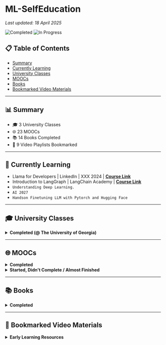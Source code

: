 # ML-SelfEducation

_Last updated: 18 April 2025_

![Completed](https://img.shields.io/badge/status-completed-brightgreen)
![In Progress](https://img.shields.io/badge/status-in--progress-yellow)

## 📋 Table of Contents
- [Summary](#summary)
- [Currently Learning](#currently-learning)
- [University Classes](#university-classes)
- [MOOCs](#moocs)
- [Books](#books)
- [Bookmarked Video Materials](#bookmarked-video-materials)

---

## 📊 Summary

- 🎓 3 University Classes  
- 🌐 23 MOOCs  
- 📚 14 Books Completed  
- 🎥 9 Video Playlists Bookmarked  

---

## 🚧 Currently Learning

- Llama for Developers | LinkedIn | XXX 2024 | __[Course Link](https://www.linkedin.com/learning/llama-for-developers)__
- Introduction to LangGraph | LangChain Academy | __[Course Link](https://academy.langchain.com/courses/intro-to-langgraph)__
- `Understanding Deep Learning.`
- `AI 2027`
- `Handson Finetuning LLM with Pytorch and Hugging Face`

---

## 🎓 University Classes

<details>
<summary><strong>Completed (@ The University of Georgia)</strong></summary>

| Course | Semester | Link |
|--------|----------|------|
| ARTI 8950 Machine Learning | Spring 2020 | __[Link](http://bulletin.uga.edu/Link.aspx?cid=CSCI/ARTI%208950)__ |
| STAT 6250 Applied Multivariate Analysis and Statistical Learning | Spring 2019 | __[Link](http://bulletin.uga.edu/Link.aspx?cid=stat6250)__ |
| CSCI 1360 Foundations for Informatics and Analytics | Fall 2018 | __[Link](http://www.bulletin.uga.edu/CoursesHome.aspx?cid=32624)__ |

</details>

---

## 🌐 MOOCs

<details>
<summary><strong>Completed</strong></summary>

| Course | Provider | Date | Link |
|--------|----------|------|------|
| Vibe Coding 101 | Deeplearning.ai | April 2025 | __[Course Link](https://www.deeplearning.ai/short-courses/vibe-coding-101-with-replit/)__ |
| Microsoft Azure Fundamentals | Microsoft | March 2025 | __[Course Link](https://learn.microsoft.com/en-us/users/olatomiwabifarin-6480/)__ |
| Building Full-Stack Apps with AI | jointakeoff.com | Feb 2025 | __[Course Link](https://www.jointakeoff.com/courses/apps-with-ai)__ |
| Developing AI Applications with Python and Flask | IBM / Coursera | July 2024 | __[Course Link](https://www.coursera.org/learn/python-project-for-ai-application-development)__ |
| Preprocessing Unstructured Data for LLM Applications | deeplearning.ai / short courses | July 2024 | __[Course Link](https://www.deeplearning.ai/short-courses/preprocessing-unstructured-data-for-llm-applications/)__ |
| LangChain: Chat with your Data | deeplearning.ai / short courses | December 2023 | __[Course Link](https://www.deeplearning.ai/short-courses/)__ |
| Large Language Models: Application through Production | Databricks | Aug 2023 | __[Link](https://github.com/obifarin/ML-SelfEducation/blob/master/MOOCS_Certifications/LLM101x_LLM_Appplication_through_Production_Certificate_edX_2023.pdf)__ |
| LangChain for LLM Application Development | deeplearning.ai / short courses | July 2023 | __[Course Link](https://www.deeplearning.ai/short-courses/)__ |
| ChatGPT Prompt Engineering for Developers | deeplearning.ai / short course | June 2023 | __[Course Link](https://www.deeplearning.ai/short-courses/)__ |
| Practical Introduction to Natural Language Processing | Independent | May 2023 | __[Course Link](https://www.learnnlp.academy/)__ |
| Deep Learning with PyTorch : Image Segmentation | Coursera | Feb 2022 | __[Link](https://github.com/obifarin/ML-SelfEducation/blob/master/MOOCS_Certifications/PyTorch_Image_Segmentation.pdf)__ |
| Specialized Models: Time Series and Survival Analysis | Coursera | Feb 2022 | __[Course Link](https://www.coursera.org/learn/time-series-survival-analysis)__ |
| Automatic Machine Learning Learning with H2O AutoML and Python | Coursera | Mar 2021 | __[Link](https://github.com/obifarin/ML-SelfEducation/blob/master/MOOCS_Certifications/AutoML_H20_Python_Coursera_9MQ8W4N5VT4D_2021.pdf)__ |
| Explaining Tree Based Models Using SHAP | Coursera | Dec 2020 | __[Link](https://github.com/obifarin/ML-SelfEducation/blob/master/MOOCS_Certifications/Explaining%20Tree%20Based%20Models%20Using%20SHAP.pdf)__ |
| Perform Real-Time Object Detection with YOLOv3 | Coursera | Nov 2020 | __[Link](https://github.com/obifarin/ML-SelfEducation/blob/master/MOOCS_Certifications/Perform%20Real-Time%20Object%20Detection%20with%20YOLOv3.pdf)__ |
| Structuring Machine Learning Project | Coursera | Aug 2020 | __[Link](https://github.com/obifarin/ML-SelfEducation/blob/master/MOOCS_Certifications/Structuring_ML_Projects(2020)_CoC.pdf)__ |
| Improving Deep Neural Networks: Hyperparameter tuning, Regularization and Optimization | Coursera | Aug 2020 | __[Link](https://github.com/obifarin/ML-SelfEducation/blob/master/MOOCS_Certifications/Hyperparameter_DL(2020)_CoC.pdf)__ |
| Neural Networks and Deep Learning | Coursera | Jul 2020 | __[Link](https://github.com/obifarin/ML-SelfEducation/blob/master/MOOCS_Certifications/Neural_Network_Deep_Learning_CoC.pdf)__ |
| Mathematics of Machine Learning: PCA | Coursera | May 2020 | __[Link](https://github.com/obifarin/ML-SelfEducation/blob/master/MOOCS_Certifications/PCA(2020)_CertificateofCompletion.pdf)__ |
| Mathematics for Machine Learning: Multivariate Calculus | Coursera | Mar 2020 | __[Link](https://github.com/obifarin/ML-SelfEducation/blob/master/MOOCS_Certifications/MultivariateCalculus(2020)_CertificateofCompletion.pdf)__ |
| Mathematics for Machine Learning: Linear Algebra | Coursera | Jan 2020 | __[Link](https://github.com/obifarin/ML-SelfEducation/blob/master/MOOCS_Certifications/LinearAlgebra_Coursera(2020)_CertificateofCompletion.pdf)__ |
| STAT 505 Applied Multivariate Statistical Analysis | Penn State | April 2019 | __[Link](https://online.stat.psu.edu/stat505/)__ |
| Learning MATLAB | Linkedin learning | July 2016 | __[Link](https://github.com/obifarin/ML-SelfEducation/blob/master/MOOCS_Certifications/LearningMATLAB_Lynda(2016)_CertificateOfCompletion.pdf)__ |

</details>

<details>
<summary><strong>Started, Didn't Complete / Almost Finished</strong></summary>

| Course | Provider | Link |
|--------|----------|------|
| Functions, Tools and Agents with LangChain | deeplearning.ai /short courses | __[Course Link](https://www.deeplearning.ai/short-courses/functions-tools-agents-langchain/)__ |
| LLMs: Foundation Models From the Ground Up | Databricks | __[Course Link](https://learning.edx.org/course/course-v1:Databricks+LLM102x+2T2023/home)__ |

</details>

---

## 📚 Books

<details>
<summary><strong>Completed</strong></summary>

| Title | Author | Type | Review |
|-------|--------|------|--------|
| Applied Machine Learning Explainability Techniques | Aditya Bhattacharya | Technical | - |
| Machine Learning Automation with TPOT | - | Technical | - |
| Modern Computer Vision with PyTorch | - | Technical | __[my review](https://bifarinthefifth.substack.com/p/book-review-modern-computer-vision)__ |
| GPT-3 Building Innovative NLP Products Using Large Language Models | - | Technical | __[my review](https://www.goodreads.com/review/show/5012198423)__ |
| Survival analysis: A self learning text | - | Technical | __[my review](https://www.goodreads.com/review/show/4314314214)__ |
| Hands-On Gradient Boosting with XGBoost and scikit-learn | Corey Wade | Technical | __[my review](https://www.goodreads.com/review/show/3917175929)__ |
| Interpretable Machine Learning | C. Molnar | Technical | __[my review](https://www.goodreads.com/book/show/42242921-interpretable-machine-learning)__ |
| Hands-On Machine Learning with Scikit-Learn, Keras, and TensorFlow | Aurelien Geron | Technical | __[my review-1](https://www.goodreads.com/review/show/2997496706?book_show_action=false)__ |
| Introduction to Statistical Learning: with Applications in R | Gareth James et al | Technical | __[my review](https://www.goodreads.com/review/show/2384485940?book_show_action=false)__ |
| The Book of Why: The New Science of Cause and Effect | - | Semi-technical | __[my review](https://www.goodreads.com/review/show/2567632521)__ |
| A Course in Machine Learning | Hal Daumé III | Technical | __[my review](https://www.goodreads.com/review/show/3129520991)__ |
| Deep Medicine | Eric Topol | Non-technical | __[my review](https://www.goodreads.com/review/show/2900533125)__ |
| Machine Learning | Alpaydin | Non-technical | __[my review](https://www.goodreads.com/review/show/2788173080)__ |
| Data Science from Scratch: First Principles with Python | Joel Grus | Technical | __[my review](https://www.goodreads.com/review/show/2495069094)__ |

</details>

---

## 🎥 Bookmarked Video Materials 

<details>
<summary><strong>Early Learning Resources</strong></summary>

> `I stopped updating this many years ago, these are video materials I used in the early days of learning about machine learning.`

These are some of my go-to online video materials anytime I want to learn a new concept or refresh my memory about a concept, some of which I have not watched:

| Title | Link | Notes |
|-------|------|-------|
| Stat Quest with Josh Starmer Machine Learning Playlist | __[Link](https://www.youtube.com/watch?v=Gv9_4yMHFhI&list=PLblh5JKOoLUICTaGLRoHQDuF_7q2GfuJF)__ | Watched some videos. These are great, intuitive introductory videos to machine learning, and some ML algorithms. |
| Deeplearning.ai | __[Link](https://www.youtube.com/channel/UCcIXc5mJsHVYTZR1maL5l9w/playlists)__ | - |
| Standford's Convolutional Neural Networks for Visual Recognition | __[Link](https://www.youtube.com/watch?v=vT1JzLTH4G4&list=PL3FW7Lu3i5JvHM8ljYj-zLfQRF3EO8sYv)__ | - |
| MIT 18.065: Gilbert Strang's Matrix Methods | __[Link](https://www.youtube.com/watch?v=Cx5Z-OslNWE&list=PLUl4u3cNGP63oMNUHXqIUcrkS2PivhN3k)__ | - |
| Bloomberg's Foundations of Machine Learning | __[Link](https://www.youtube.com/watch?v=MsD28INtSv8&list=PLnZuxOufsXnvftwTB1HL6mel1V32w0ThI)__ | - |
| Stat Quest with Josh Starmer Statistics Fundamentals Playlist | __[Link](https://www.youtube.com/watch?v=qBigTkBLU6g&list=PLblh5JKOoLUK0FLuzwntyYI10UQFUhsY9)__ | - |
| Ali Ghodsi's STAT 946: Deep Learning Class @ UWaterloo | __[Link](https://www.youtube.com/watch?v=poa3dNdMe4o&list=PLehuLRPyt1HxTolYUWeyyIoxDabDmaOSB&index=7)__ | __[Syllabus](https://uwaterloo.ca/data-analytics/sites/ca.data-analytics/files/uploads/files/f18-stat946-dl-v1.pdf)__ |
| DeepMind x UCL | Deep Learning Lectures | __[Link](https://www.youtube.com/watch?v=7R52wiUgxZI&list=PLqYmG7hTraZCDxZ44o4p3N5Anz3lLRVZF)__ | - |
| Deep Learning in Life Sciences, MIT Course | __[Link](https://www.youtube.com/watch?v=0jWOZoTsYzI&list=PLypiXJdtIca5sxV7aE3-PS9fYX3vUdIOX)__ | - |

</details>